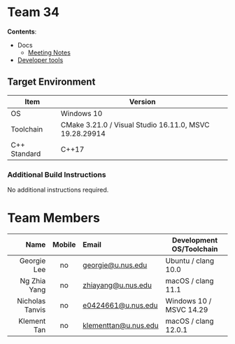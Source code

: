 # Team 34

**Contents**:

* Docs
  * [Meeting Notes](docs/meeting-notes)
* [Developer tools](Team34/Code34/contrib/devtools)

## Target Environment

Item | Version
-|-
OS | Windows 10
Toolchain | CMake 3.21.0 / Visual Studio 16.11.0, MSVC 19.28.29914
C++ Standard | C++17

### Additional Build Instructions

No additional instructions required.

# Team Members

Name | Mobile | Email | Development OS/Toolchain
-:|:-:|:-|-|
Georgie Lee | no | georgie@u.nus.edu | Ubuntu / clang 10.0
Ng Zhia Yang | no | zhiayang@u.nus.edu | macOS / clang 11.1
Nicholas Tanvis | no | e0424661@u.nus.edu | Windows 10 / MSVC 14.29
Klement Tan | no | klementtan@u.nus.edu | macOS / clang 12.0.1
